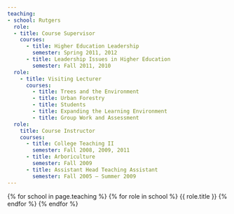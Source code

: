 ```yaml
---
teaching:
- school: Rutgers
  role:
  - title: Course Supervisor
    courses:
      - title: Higher Education Leadership
        semester: Spring 2011, 2012
      - title: Leadership Issues in Higher Education
        semester: Fall 2011, 2010
  role:
    - title: Visiting Lecturer
      courses:
        - title: Trees and the Environment
        - title: Urban Forestry
        - title: Students
        - title: Expanding the Learning Environment
        - title: Group Work and Assessment
  role:
    title: Course Instructor
    courses:
      - title: College Teaching II
        semester: Fall 2008, 2009, 2011
      - title: Arboriculture
        semester: Fall 2009
      - title: Assistant Head Teaching Assistant
        semester: Fall 2005 – Summer 2009
---      
```

{% for school in page.teaching %}
  {% for role in school %}
  {{ role.title }}
  {% endfor %}
{% endfor %}
